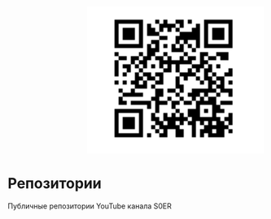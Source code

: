 <p align="right">
  <img src="https://github.com/soerdev/soerdev/blob/master/qr/youtube.png" alt="S0ER QRCode Link"/>
</p>

# Репозитории
Публичные репозитории YouTube канала S0ER 
